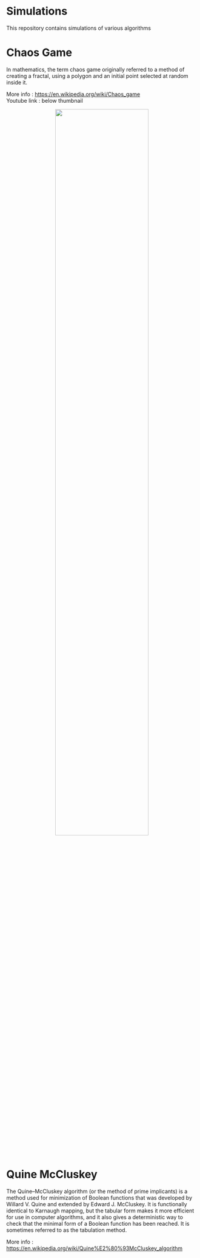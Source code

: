 # Simulations
This repository contains simulations of various algorithms 

# Chaos Game
In mathematics, the term chaos game originally referred to a method of creating a fractal, using a polygon and an initial point selected at random inside it. 

More info :  https://en.wikipedia.org/wiki/Chaos_game <br>
Youtube link : below thumbnail
<p align="center">
  <a href="https://www.youtube.com/watch?v=xAdveCc689k"><img width="70%" height ="70%" src="https://user-images.githubusercontent.com/8913742/34451221-ee1d669e-ed45-11e7-889c-2ad55e50fb0b.png"></a>
  <br><br>
  
</p>

# Quine McCluskey

The Quine–McCluskey algorithm (or the method of prime implicants) is a method used for minimization of Boolean functions that was developed by Willard V. Quine and extended by Edward J. McCluskey. It is functionally identical to Karnaugh mapping, but the tabular form makes it more efficient for use in computer algorithms, and it also gives a deterministic way to check that the minimal form of a Boolean function has been reached. It is sometimes referred to as the tabulation method.

More info : https://en.wikipedia.org/wiki/Quine%E2%80%93McCluskey_algorithm
